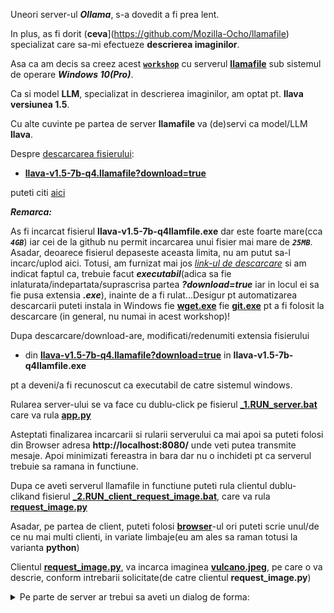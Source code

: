 Uneori server-ul ***Ollama***,  s-a dovedit a fi prea lent. 

In plus, as fi dorit (**ceva**](https://github.com/Mozilla-Ocho/llamafile) specializat care sa-mi efectueze **descrierea imaginilor**. 

Asa ca am decis sa creez acest [**`workshop`**](https://github.com/Mozilla-Ocho/llamafile) cu serverul [**llamafile**](https://github.com/Mozilla-Ocho/llamafile) sub sistemul de operare ***Windows 10(Pro)***.

Ca si model **LLM**, specializat in descrierea imaginilor, am optat pt. **llava versiunea 1.5**.

Cu alte cuvinte pe partea de server **llamafile** va (de)servi ca model/LLM **llava**.

Despre [descarcarea fisierului](https://github.com/Mozilla-Ocho/llamafile): 

  - [**llava-v1.5-7b-q4.llamafile?download=true**](https://huggingface.co/Mozilla/llava-v1.5-7b-llamafile/resolve/main/llava-v1.5-7b-q4.llamafile?download=true) 

puteti citi [aici](https://python.langchain.com/v0.2/docs/integrations/llms/llamafile/)

***Remarca:***

As fi incarcat fisierul **llava-v1.5-7b-q4llamfile.exe** dar este foarte mare(cca ***`4GB`***) iar cei de la github nu permit incarcarea unui fisier mai mare de ***`25MB`***. Asadar, deoarece fisierul depaseste aceasta limita, nu am putut sa-l incarc/uplod aici. Totusi, am furnizat mai jos [*link-ul de descarcare*](https://huggingface.co/Mozilla/llava-v1.5-7b-llamafile/resolve/main/llava-v1.5-7b-q4.llamafile?download=true) si am indicat faptul ca, trebuie facut ***executabil***(adica sa fie inlaturata/indepartata/suprascrisa partea ***?download=true*** iar in locul ei sa fie pusa extensia ***.exe***), inainte de a fi rulat...Desigur pt automatizarea descarcarii puteti instala in Windows fie [**wget.exe**](https://builtvisible.com/download-your-website-with-wget/) fie [**git.exe**](https://www.simplilearn.com/tutorials/git-tutorial/git-installation-on-windows) pt a fi folosit la descarcare (in general, nu numai in acest workshop)!


Dupa descarcare/download-are, modificati/redenumiti extensia fisierului

 - din [**llava-v1.5-7b-q4.llamafile?download=true**](https://huggingface.co/Mozilla/llava-v1.5-7b-llamafile/resolve/main/llava-v1.5-7b-q4.llamafile?download=true) in **llava-v1.5-7b-q4llamfile.exe**

pt a deveni/a fi recunoscut ca executabil de catre sistemul windows.

Rularea server-ului se va face cu dublu-click pe fisierul [**_1.RUN_server.bat**](https://github.com/stefanache/MFP-ANAF-RO/blob/main/python/llamafile_llava/_1.RUN_server.bat) care va rula [**app.py**](https://github.com/stefanache/MFP-ANAF-RO/blob/main/python/llamafile_llava/app.py)

Asteptati finalizarea incarcarii si rularii serverului ca mai apoi sa puteti folosi din Browser adresa **http://localhost:8080/** unde veti putea transmite mesaje. Apoi minimizati fereastra in bara dar nu o inchideti pt ca serverul trebuie sa ramana in functiune.

Dupa ce aveti serverul llamafile in functiune puteti rula clientul dublu-clikand fisierul [**_2.RUN_client_request_image.bat**](https://github.com/stefanache/MFP-ANAF-RO/blob/main/python/llamafile_llava/_2.RUN_client_request_image.bat), care va rula [**request_image.py**](https://github.com/stefanache/MFP-ANAF-RO/blob/main/python/llamafile_llava/request_image.py)

Asadar, pe partea de client, puteti folosi [**browser**](http://localhost:8080/)-ul ori puteti scrie unul/de ce nu mai multi clienti, in variate limbaje(eu am ales sa raman totusi la varianta **python**)

Clientul [**request_image.py**](https://github.com/stefanache/MFP-ANAF-RO/blob/main/python/llamafile_llava/request_image.py), va incarca imaginea [**vulcano.jpeg**](https://github.com/stefanache/MFP-ANAF-RO/blob/main/python/llamafile_llava/vulcano.jpeg), pe care o va descrie, conform intrebarii solicitate(de catre clientul **request_image.py**)

<details><summary>Pe parte de server ar trebui sa aveti un dialog de forma:</summary>
  
https://github.com/Mozilla-Ocho/llamafile
- dupa descarcarea modelului llamafileva(interpreteaza si imagini), pe wgetindows 10(Pro), trebuie ...
... adaugata extensia .exe,...
... pt a deveni executabil!
rulam executabilul LLM-ului llava - versiune 1.5
nu inchideti fereastra serverului local Llava(oprirea se face cu CTRL+C) ci doar o minimizati
note: if you have an AMD or NVIDIA GPU then you need to pass -ngl 9999 to enable GPU offloading
{"build":1500,"commit":"a30b324","function":"server_cli","level":"INFO","line":2869,"msg":"build info","tid":"10437056","timestamp":1725783948}
{"function":"server_cli","level":"INFO","line":2872,"msg":"system info","n_threads":4,"n_threads_batch":-1,"system_info":"AVX = 1 | AVX_VNNI = 0 | AVX2 = 1 | AVX512 = 0 | AVX512_VBMI = 0 | AVX512_VNNI = 0 | AVX512_BF16 = 0 | FMA = 1 | NEON = 0 | ARM_FMA = 0 | F16C = 1 | FP16_VA = 0 | WASM_SIMD = 0 | BLAS = 0 | SSE3 = 1 | SSSE3 = 1 | VSX = 0 | MATMUL_INT8 = 0 | LLAMAFILE = 1 | ","tid":"10437056","timestamp":1725783948,"total_threads":4}
{"function":"load_model","level":"INFO","line":435,"msg":"Multi Modal Mode Enabled","tid":"10437056","timestamp":1725783948}
clip_model_load: model name:   openai/clip-vit-large-patch14-336
clip_model_load: description:  image encoder for LLaVA
clip_model_load: GGUF version: 3
clip_model_load: alignment:    32
clip_model_load: n_tensors:    377
clip_model_load: n_kv:         19
clip_model_load: ftype:        q4_0
clip_model_load: loaded meta data with 19 key-value pairs and 377 tensors from llava-v1.5-7b-mmproj-Q4_0.gguf
clip_model_load: Dumping metadata keys/values. Note: KV overrides do not apply in this output.
clip_model_load: - kv   0:                       general.architecture str              = clip
clip_model_load: - kv   1:                      clip.has_text_encoder bool             = false
clip_model_load: - kv   2:                    clip.has_vision_encoder bool             = true
clip_model_load: - kv   3:                   clip.has_llava_projector bool             = true
clip_model_load: - kv   4:                          general.file_type u32              = 2
clip_model_load: - kv   5:                               general.name str              = openai/clip-vit-large-patch14-336
clip_model_load: - kv   6:                        general.description str              = image encoder for LLaVA
clip_model_load: - kv   7:                     clip.vision.image_size u32              = 336
clip_model_load: - kv   8:                     clip.vision.patch_size u32              = 14
clip_model_load: - kv   9:               clip.vision.embedding_length u32              = 1024
clip_model_load: - kv  10:            clip.vision.feed_forward_length u32              = 4096
clip_model_load: - kv  11:                 clip.vision.projection_dim u32              = 768
clip_model_load: - kv  12:           clip.vision.attention.head_count u32              = 16
clip_model_load: - kv  13:   clip.vision.attention.layer_norm_epsilon f32              = 0.000010
clip_model_load: - kv  14:                    clip.vision.block_count u32              = 23
clip_model_load: - kv  15:                     clip.vision.image_mean arr[f32,3]       = [0.481455, 0.457828, 0.408211]
clip_model_load: - kv  16:                      clip.vision.image_std arr[f32,3]       = [0.268630, 0.261303, 0.275777]
clip_model_load: - kv  17:                              clip.use_gelu bool             = false
clip_model_load: - kv  18:               general.quantization_version u32              = 2
clip_model_load: - type  f32:  235 tensors
clip_model_load: - type  f16:    1 tensors
clip_model_load: - type q4_0:  141 tensors
clip_model_load: CLIP using CPU backend
clip_model_load: text_encoder:   0
clip_model_load: vision_encoder: 1
clip_model_load: llava_projector:  1
clip_model_load: model size:     169.18 MB
clip_model_load: metadata size:  0.17 MB
clip_model_load: params backend buffer size =  169.18 MB (377 tensors)
clip_model_load: compute allocated memory: 32.89 MB
llama_model_loader: loaded meta data with 19 key-value pairs and 291 tensors from llava-v1.5-7b-Q4_K.gguf (version GGUF V3 (latest))
llama_model_loader: Dumping metadata keys/values. Note: KV overrides do not apply in this output.
llama_model_loader: - kv   0:                       general.architecture str              = llama
llama_model_loader: - kv   1:                               general.name str              = LLaMA v2
llama_model_loader: - kv   2:                       llama.context_length u32              = 4096
llama_model_loader: - kv   3:                     llama.embedding_length u32              = 4096
llama_model_loader: - kv   4:                          llama.block_count u32              = 32
llama_model_loader: - kv   5:                  llama.feed_forward_length u32              = 11008
llama_model_loader: - kv   6:                 llama.rope.dimension_count u32              = 128
llama_model_loader: - kv   7:                 llama.attention.head_count u32              = 32
llama_model_loader: - kv   8:              llama.attention.head_count_kv u32              = 32
llama_model_loader: - kv   9:     llama.attention.layer_norm_rms_epsilon f32              = 0.000010
llama_model_loader: - kv  10:                          general.file_type u32              = 15
llama_model_loader: - kv  11:                       tokenizer.ggml.model str              = llama
llama_model_loader: - kv  12:                      tokenizer.ggml.tokens arr[str,32000]   = ["<unk>", "<s>", "</s>", "<0x00>", "<...
llama_model_loader: - kv  13:                      tokenizer.ggml.scores arr[f32,32000]   = [0.000000, 0.000000, 0.000000, 0.0000...
llama_model_loader: - kv  14:                  tokenizer.ggml.token_type arr[i32,32000]   = [2, 3, 3, 6, 6, 6, 6, 6, 6, 6, 6, 6, ...
llama_model_loader: - kv  15:                tokenizer.ggml.bos_token_id u32              = 1
llama_model_loader: - kv  16:                tokenizer.ggml.eos_token_id u32              = 2
llama_model_loader: - kv  17:            tokenizer.ggml.padding_token_id u32              = 0
llama_model_loader: - kv  18:               general.quantization_version u32              = 2
llama_model_loader: - type  f32:   65 tensors
llama_model_loader: - type q4_K:  193 tensors
llama_model_loader: - type q6_K:   33 tensors
llm_load_vocab: special tokens definition check successful ( 259/32000 ).
llm_load_print_meta: format           = GGUF V3 (latest)
llm_load_print_meta: arch             = llama
llm_load_print_meta: vocab type       = SPM
llm_load_print_meta: n_vocab          = 32000
llm_load_print_meta: n_merges         = 0
llm_load_print_meta: n_ctx_train      = 4096
llm_load_print_meta: n_embd           = 4096
llm_load_print_meta: n_head           = 32
llm_load_print_meta: n_head_kv        = 32
llm_load_print_meta: n_layer          = 32
llm_load_print_meta: n_rot            = 128
llm_load_print_meta: n_swa            = 0
llm_load_print_meta: n_embd_head_k    = 128
llm_load_print_meta: n_embd_head_v    = 128
llm_load_print_meta: n_gqa            = 1
llm_load_print_meta: n_embd_k_gqa     = 4096
llm_load_print_meta: n_embd_v_gqa     = 4096
llm_load_print_meta: f_norm_eps       = 0.0e+00
llm_load_print_meta: f_norm_rms_eps   = 1.0e-05
llm_load_print_meta: f_clamp_kqv      = 0.0e+00
llm_load_print_meta: f_max_alibi_bias = 0.0e+00
llm_load_print_meta: f_logit_scale    = 0.0e+00
llm_load_print_meta: n_ff             = 11008
llm_load_print_meta: n_expert         = 0
llm_load_print_meta: n_expert_used    = 0
llm_load_print_meta: causal attn      = 1
llm_load_print_meta: pooling type     = 0
llm_load_print_meta: rope type        = 0
llm_load_print_meta: rope scaling     = linear
llm_load_print_meta: freq_base_train  = 10000.0
llm_load_print_meta: freq_scale_train = 1
llm_load_print_meta: n_yarn_orig_ctx  = 4096
llm_load_print_meta: rope_finetuned   = unknown
llm_load_print_meta: ssm_d_conv       = 0
llm_load_print_meta: ssm_d_inner      = 0
llm_load_print_meta: ssm_d_state      = 0
llm_load_print_meta: ssm_dt_rank      = 0
llm_load_print_meta: model type       = 7B
llm_load_print_meta: model ftype      = Q4_K - Medium
llm_load_print_meta: model params     = 6.74 B
llm_load_print_meta: model size       = 3.80 GiB (4.84 BPW)
llm_load_print_meta: general.name     = LLaMA v2
llm_load_print_meta: BOS token        = 1 '<s>'
llm_load_print_meta: EOS token        = 2 '</s>'
llm_load_print_meta: UNK token        = 0 '<unk>'
llm_load_print_meta: PAD token        = 0 '<unk>'
llm_load_print_meta: LF token         = 13 '<0x0A>'
llm_load_tensors: ggml ctx size =    0.17 MiB
llm_load_tensors:        CPU buffer size =  3891.24 MiB
..................................................................................................
llama_new_context_with_model: n_ctx      = 2048
llama_new_context_with_model: n_batch    = 2048
llama_new_context_with_model: n_ubatch   = 512
llama_new_context_with_model: flash_attn = 0
llama_new_context_with_model: freq_base  = 10000.0
llama_new_context_with_model: freq_scale = 1
llama_kv_cache_init:        CPU KV buffer size =  1024.00 MiB
llama_new_context_with_model: KV self size  = 1024.00 MiB, K (f16):  512.00 MiB, V (f16):  512.00 MiB
llama_new_context_with_model:        CPU  output buffer size =     0.14 MiB
llama_new_context_with_model:        CPU compute buffer size =   164.01 MiB
llama_new_context_with_model: graph nodes  = 1030
llama_new_context_with_model: graph splits = 1
{"function":"initialize","level":"INFO","line":489,"msg":"initializing slots","n_slots":1,"tid":"10437056","timestamp":1725783998}
{"function":"initialize","level":"INFO","line":498,"msg":"new slot","n_ctx_slot":2048,"slot_id":0,"tid":"10437056","timestamp":1725783998}
{"function":"server_cli","level":"INFO","line":3090,"msg":"model loaded","tid":"10437056","timestamp":1725783998}

llama server listening at http://127.0.0.1:8080

In the sandboxing block!
warning: this OS doesn't support pledge() security
{"function":"server_cli","hostname":"127.0.0.1","level":"INFO","line":3213,"msg":"HTTP server listening","port":"8080","tid":"10437056","timestamp":1725783998}
{"function":"update_slots","level":"INFO","line":1659,"msg":"all slots are idle and system prompt is empty, clear the KV cache","tid":"10437056","timestamp":1725783998}
{"function":"log_server_request","level":"INFO","line":2794,"method":"GET","msg":"request","params":{},"path":"/","remote_addr":"127.0.0.1","remote_port":59414,"status":200,"tid":"545385807360","timestamp":1725784052}
{"function":"log_server_request","level":"INFO","line":2794,"method":"GET","msg":"request","params":{},"path":"/json-schema-to-grammar.mjs","remote_addr":"127.0.0.1","remote_port":59414,"status":200,"tid":"545385807360","timestamp":1725784053}
{"function":"log_server_request","level":"INFO","line":2794,"method":"GET","msg":"request","params":{},"path":"/index.js","remote_addr":"127.0.0.1","remote_port":59415,"status":200,"tid":"438563197392","timestamp":1725784053}
{"function":"log_server_request","level":"INFO","line":2794,"method":"GET","msg":"request","params":{},"path":"/completion.js","remote_addr":"127.0.0.1","remote_port":59414,"status":200,"tid":"545385807360","timestamp":1725784053}
{"function":"log_server_request","level":"INFO","line":2794,"method":"GET","msg":"request","params":{},"path":"/favicon.ico","remote_addr":"127.0.0.1","remote_port":59414,"status":404,"tid":"545385807360","timestamp":1725784053}
{"function":"launch_slot_with_data","level":"INFO","line":884,"msg":"slot is processing task","slot_id":0,"task_id":0,"tid":"10437056","timestamp":1725784069}
{"function":"update_slots","level":"INFO","line":1910,"msg":"kv cache rm [p0, end)","p0":0,"slot_id":0,"task_id":0,"tid":"10437056","timestamp":1725784069}
encode_image_with_clip: image embedding created: 576 tokens
encode_image_with_clip: image encoded in  5739.65 ms by CLIP (    9.96 ms per image patch)

...

<details>
